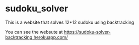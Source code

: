 # sudoku_solver
This is a  website that solves 12*12 sudoku using backtracking

You can see the websute at https://sudoku-solver-backtracking.herokuapp.com/
